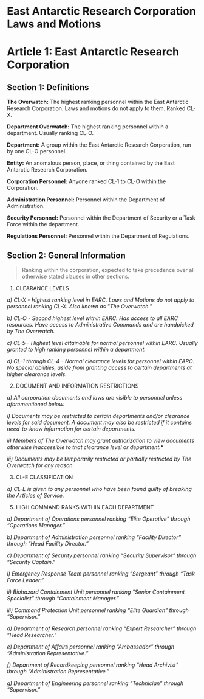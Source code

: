 # **East Antarctic Research Corporation Laws and Motions**

# **Article 1: East Antarctic Research Corporation**

## **Section 1: Definitions**

**The Overwatch:** The highest ranking personnel within the East Antarctic Research Corporation. Laws and motions do not apply to them. Ranked CL-X.

**Department Overwatch:** The highest ranking personnel within a department. Usually ranking CL-O.

**Department:** A group within the East Antarctic Research Corporation, run by one CL-O personnel.

**Entity:** An anomalous person, place, or thing contained by the East Antarctic Research Corporation.

**Corporation Personnel:** Anyone ranked CL-1 to CL-O within the Corporation.

**Administration Personnel:** Personnel within the Department of Administration.

**Security Personnel:** Personnel within the Department of Security or a Task Force within the department.

**Regulations Personnel:** Personnel within the Department of Regulations.



## **Section 2: General Information**
> Ranking within the corporation, expected to take precedence over all otherwise stated clauses in other sections.

1) CLEARANCE LEVELS

*a) CL-X - Highest ranking level in EARC. Laws and Motions do not apply to personnel ranking CL-X. Also known as "The Overwatch."*

*b) CL-O - Second highest level within EARC. Has access to all EARC resources. Have access to Administrative Commands and are handpicked by The Overwatch.*

*c) CL-5 - Highest level attainable for normal personnel within EARC. Usually granted to high ranking personnel within a department.*

*d) CL-1 through CL-4 - Normal clearance levels for personnel within EARC. No special abilities, aside from granting access to certain departments at higher clearance levels.*

2) DOCUMENT AND INFORMATION RESTRICTIONS

*a) All corporation documents and laws are visible to personnel unless aforementioned below.*

  *i) Documents may be restricted to certain departments and/or clearance levels for said document. A document may also be restricted if it contains need-to-know information for certain departments.*

  *ii) Members of The Overwatch may grant authorization to view documents otherwise inaccessible to that clearance level or department.**

  *iii) Documents may be temporarily restricted or partially restricted by The Overwatch for any reason.*

3) CL-E CLASSIFICATION

*a) CL-E is given to any personnel who have been found guilty of breaking the Articles of Service.*

5) HIGH COMMAND RANKS WITHIN EACH DEPARTMENT

*a) Department of Operations personnel ranking “Elite Operative” through “Operations Manager.”*

*b) Department of Administration personnel ranking “Facility Director” through “Head Facility Director.”*

*c) Department of Security personnel ranking “Security Supervisor” through “Security Captain.”*

  *i) Emergency Response Team personnel ranking “Sergeant” through “Task Force Leader.”*

  *ii) Biohazard Containment Unit personnel ranking “Senior Containment Specialist” through “Containment Manager.”*

  *iii) Command Protection Unit personnel ranking “Elite Guardian” through “Supervisor.”*

  *d) Department of Research personnel ranking “Expert Researcher” through “Head Researcher.”*

*e) Department of Affairs personnel ranking “Ambassador” through “Administration Representative.”*

*f) Department of Recordkeeping personnel ranking “Head Archivist” through “Administration Representative.”*

*g) Department of Engineering personnel ranking “Technician” through “Supervisor.”*
